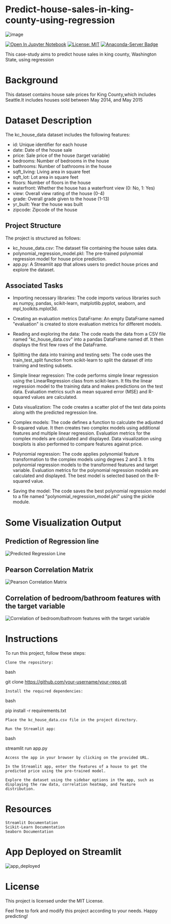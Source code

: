 # Predict-house-sales-in-king-county-using-regression

![image](https://miro.medium.com/v2/resize:fit:1183/1*SjQxZnK2N35-Hmom3bwyPg.jpeg)

[![Open In Jupyter Notebook](https://img.shields.io/badge/Open%20in-Jupyter%20Notebook-blue)](https://mybinder.org/v2/gh/username/repo/master?filepath=notebook.ipynb)     [![License: MIT](https://img.shields.io/badge/License-MIT-yellow.svg)](https://opensource.org/licenses/MIT) [![Anaconda-Server Badge](https://anaconda.org/anaconda/python/badges/version.svg)](https://anaconda.org/anaconda/python)

This case-study aims to predict house sales in king county, Washington State, using regression

# Background
This dataset contains house sale prices for King County,which includes Seattle.It includes houses sold between May 2014, and May 2015 

# Dataset Description

The kc_house_data dataset includes the following features:

  - id: Unique identifier for each house
  - date: Date of the house sale
  - price: Sale price of the house (target variable)
  - bedrooms: Number of bedrooms in the house
  - bathrooms: Number of bathrooms in the house
  - sqft_living: Living area in square feet
  - sqft_lot: Lot area in square feet
  - floors: Number of floors in the house
  - waterfront: Whether the house has a waterfront view (0: No, 1: Yes)
  - view: Overall view rating of the house (0-4)
  - grade: Overall grade given to the house (1-13)
  - yr_built: Year the house was built
  - zipcode: Zipcode of the house
  
## Project Structure

The project is structured as follows:

 - kc_house_data.csv: The dataset file containing the house sales data.
 - polynomial_regression_model.pkl: The pre-trained polynomial regression model for house price prediction.
 - app.py: A Streamlit app that allows users to predict house prices and explore the dataset.


## Associated Tasks
  - Importing necessary libraries: The code imports various libraries such as numpy, pandas, scikit-learn, matplotlib.pyplot, seaborn, and mpl_toolkits.mplot3d.

  - Creating an evaluation metrics DataFrame: An empty DataFrame named "evaluation" is created to store evaluation metrics for different models.

 - Reading and exploring the data: The code reads the data from a CSV file named "kc_house_data.csv" into a pandas DataFrame named df. It then displays the first few rows of the        DataFrame.

 - Splitting the data into training and testing sets: The code uses the train_test_split function from scikit-learn to split the dataset df into training and testing subsets.

 - Simple linear regression: The code performs simple linear regression using the LinearRegression class from scikit-learn. It fits the linear regression model to the training data and makes predictions on the test data. Evaluation metrics such as mean squared error (MSE) and R-squared values are calculated.

 - Data visualization: The code creates a scatter plot of the test data points along with the predicted regression line.

- Complex models: The code defines a function to calculate the adjusted R-squared value. It then creates two complex models using additional features and multiple linear regression. Evaluation metrics for the complex models are calculated and displayed. Data visualization using boxplots is also performed to compare features against price.

- Polynomial regression: The code applies polynomial feature transformation to the complex models using degrees 2 and 3. It fits polynomial regression models to the transformed features and target variable. Evaluation metrics for the polynomial regression models are calculated and displayed. The best model is selected based on the R-squared value.

- Saving the model: The code saves the best polynomial regression model to a file named "polynomial_regression_model.pkl" using the pickle module.

# Some Visualization Output

## Prediction of Regression line
![Predicted Regression Line](https://github.com/vonderwoman/Predict-house-sales-in-king-county-using-regression/blob/main/Output/Predicted%20Regression%20Line.png)

## Pearson Correlation Matrix
![Pearson Correlation Matrix](https://github.com/vonderwoman/Predict-house-sales-in-king-county-using-regression/blob/main/Output/Pearson%20Correlation%20Matrix.png)

## Correlation of bedroom/bathroom features with the target variable
![Correlation of bedroom/bathroom features with the target variable](https://github.com/vonderwoman/Predict-house-sales-in-king-county-using-regression/blob/main/Output/Boxplot-for-some-features.png)

# Instructions

To run this project, follow these steps:

    Clone the repository:

bash

git clone https://github.com/your-username/your-repo.git

    Install the required dependencies:

bash

pip install -r requirements.txt

    Place the kc_house_data.csv file in the project directory.

    Run the Streamlit app:

bash

streamlit run app.py

    Access the app in your browser by clicking on the provided URL.

    In the Streamlit app, enter the features of a house to get the predicted price using the pre-trained model.

    Explore the dataset using the sidebar options in the app, such as displaying the raw data, correlation heatmap, and feature distribution.

# Resources

    Streamlit Documentation
    Scikit-Learn Documentation
    Seaborn Documentation

# App Deployed on Streamlit
![app_deployed](https://github.com/vonderwoman/Predict-house-sales-in-king-county-using-regression/blob/main/asset/gif2_streamlit.gif)


# License

This project is licensed under the MIT License.

Feel free to fork and modify this project according to your needs. Happy predicting!    

